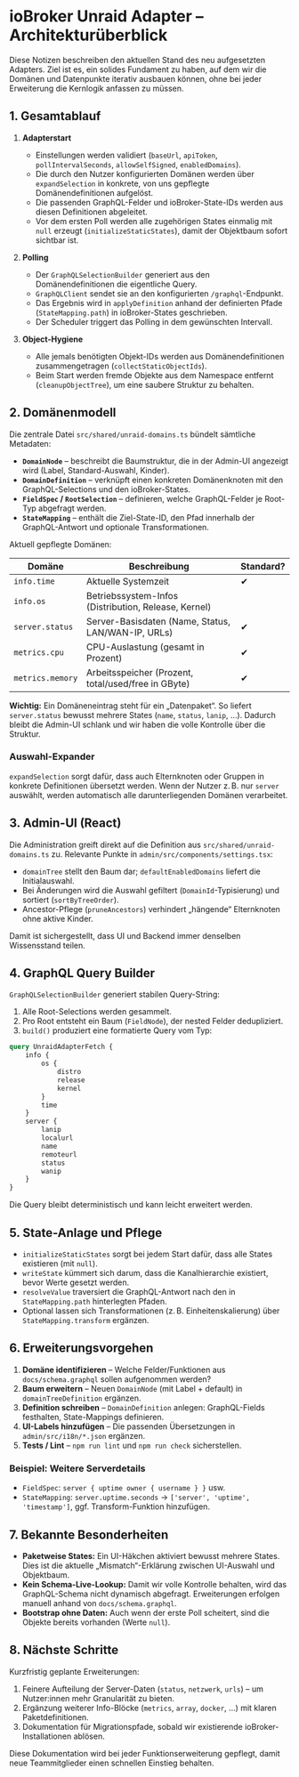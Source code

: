 # ioBroker Unraid Adapter – Architekturüberblick

Diese Notizen beschreiben den aktuellen Stand des neu aufgesetzten Adapters. Ziel ist es, ein solides Fundament zu haben, auf dem wir die Domänen und Datenpunkte iterativ ausbauen können, ohne bei jeder Erweiterung die Kernlogik anfassen zu müssen.

## 1. Gesamtablauf

1. **Adapterstart**
   - Einstellungen werden validiert (`baseUrl`, `apiToken`, `pollIntervalSeconds`, `allowSelfSigned`, `enabledDomains`).
   - Die durch den Nutzer konfigurierten Domänen werden über `expandSelection` in konkrete, von uns gepflegte Domänendefinitionen aufgelöst.
   - Die passenden GraphQL-Felder und ioBroker-State-IDs werden aus diesen Definitionen abgeleitet.
   - Vor dem ersten Poll werden alle zugehörigen States einmalig mit `null` erzeugt (`initializeStaticStates`), damit der Objektbaum sofort sichtbar ist.

2. **Polling**
   - Der `GraphQLSelectionBuilder` generiert aus den Domänendefinitionen die eigentliche Query.
   - `GraphQLClient` sendet sie an den konfigurierten `/graphql`-Endpunkt.
   - Das Ergebnis wird in `applyDefinition` anhand der definierten Pfade (`StateMapping.path`) in ioBroker-States geschrieben.
   - Der Scheduler triggert das Polling in dem gewünschten Intervall.

3. **Object-Hygiene**
   - Alle jemals benötigten Objekt-IDs werden aus Domänendefinitionen zusammengetragen (`collectStaticObjectIds`).
   - Beim Start werden fremde Objekte aus dem Namespace entfernt (`cleanupObjectTree`), um eine saubere Struktur zu behalten.

## 2. Domänenmodell

Die zentrale Datei `src/shared/unraid-domains.ts` bündelt sämtliche Metadaten:

- **`DomainNode`** – beschreibt die Baumstruktur, die in der Admin-UI angezeigt wird (Label, Standard-Auswahl, Kinder).
- **`DomainDefinition`** – verknüpft einen konkreten Domänenknoten mit den GraphQL-Selections und den ioBroker-States.
- **`FieldSpec` / `RootSelection`** – definieren, welche GraphQL-Felder je Root-Typ abgefragt werden.
- **`StateMapping`** – enthält die Ziel-State-ID, den Pfad innerhalb der GraphQL-Antwort und optionale Transformationen.

Aktuell gepflegte Domänen:

| Domäne          | Beschreibung                                      | Standard? |
|-----------------|----------------------------------------------------|-----------|
| `info.time`     | Aktuelle Systemzeit                                | ✔︎        |
| `info.os`       | Betriebssystem-Infos (Distribution, Release, Kernel) |          |
| `server.status` | Server-Basisdaten (Name, Status, LAN/WAN-IP, URLs) | ✔︎        |
| `metrics.cpu`   | CPU-Auslastung (gesamt in Prozent)                  | ✔︎        |
| `metrics.memory`| Arbeitsspeicher (Prozent, total/used/free in GByte) | ✔︎        |

**Wichtig:** Ein Domäneneintrag steht für ein „Datenpaket“. So liefert `server.status` bewusst mehrere States (`name`, `status`, `lanip`, …). Dadurch bleibt die Admin-UI schlank und wir haben die volle Kontrolle über die Struktur.

### Auswahl-Expander

`expandSelection` sorgt dafür, dass auch Elternknoten oder Gruppen in konkrete Definitionen übersetzt werden. Wenn der Nutzer z. B. nur `server` auswählt, werden automatisch alle darunterliegenden Domänen verarbeitet.

## 3. Admin-UI (React)

Die Administration greift direkt auf die Definition aus `src/shared/unraid-domains.ts` zu. Relevante Punkte in `admin/src/components/settings.tsx`:

- `domainTree` stellt den Baum dar; `defaultEnabledDomains` liefert die Initialauswahl.
- Bei Änderungen wird die Auswahl gefiltert (`DomainId`-Typisierung) und sortiert (`sortByTreeOrder`).
- Ancestor-Pflege (`pruneAncestors`) verhindert „hängende“ Elternknoten ohne aktive Kinder.

Damit ist sichergestellt, dass UI und Backend immer denselben Wissensstand teilen.

## 4. GraphQL Query Builder

`GraphQLSelectionBuilder` generiert stabilen Query-String:

1. Alle Root-Selections werden gesammelt.
2. Pro Root entsteht ein Baum (`FieldNode`), der nested Felder dedupliziert.
3. `build()` produziert eine formatierte Query vom Typ:

```graphql
query UnraidAdapterFetch {
    info {
        os {
            distro
            release
            kernel
        }
        time
    }
    server {
        lanip
        localurl
        name
        remoteurl
        status
        wanip
    }
}
```

Die Query bleibt deterministisch und kann leicht erweitert werden.

## 5. State-Anlage und Pflege

- `initializeStaticStates` sorgt bei jedem Start dafür, dass alle States existieren (mit `null`).
- `writeState` kümmert sich darum, dass die Kanalhierarchie existiert, bevor Werte gesetzt werden.
- `resolveValue` traversiert die GraphQL-Antwort nach den in `StateMapping.path` hinterlegten Pfaden.
- Optional lassen sich Transformationen (z. B. Einheitenskalierung) über `StateMapping.transform` ergänzen.

## 6. Erweiterungsvorgehen

1. **Domäne identifizieren** – Welche Felder/Funktionen aus `docs/schema.graphql` sollen aufgenommen werden?
2. **Baum erweitern** – Neuen `DomainNode` (mit Label + default) in `domainTreeDefinition` ergänzen.
3. **Definition schreiben** – `DomainDefinition` anlegen: GraphQL-Fields festhalten, State-Mappings definieren.
4. **UI-Labels hinzufügen** – Die passenden Übersetzungen in `admin/src/i18n/*.json` ergänzen.
5. **Tests / Lint** – `npm run lint` und `npm run check` sicherstellen.

### Beispiel: Weitere Serverdetails

- `FieldSpec`: `server { uptime owner { username } }` usw.
- `StateMapping`: `server.uptime.seconds` → `['server', 'uptime', 'timestamp']`, ggf. Transform-Funktion hinzufügen.

## 7. Bekannte Besonderheiten

- **Paketweise States:** Ein UI-Häkchen aktiviert bewusst mehrere States. Dies ist die aktuelle „Mismatch“-Erklärung zwischen UI-Auswahl und Objektbaum.
- **Kein Schema-Live-Lookup:** Damit wir volle Kontrolle behalten, wird das GraphQL-Schema nicht dynamisch abgefragt. Erweiterungen erfolgen manuell anhand von `docs/schema.graphql`.
- **Bootstrap ohne Daten:** Auch wenn der erste Poll scheitert, sind die Objekte bereits vorhanden (Werte `null`).

## 8. Nächste Schritte

Kurzfristig geplante Erweiterungen:

1. Feinere Aufteilung der Server-Daten (`status`, `netzwerk`, `urls`) – um Nutzer:innen mehr Granularität zu bieten.
2. Ergänzung weiterer Info-Blöcke (`metrics`, `array`, `docker`, …) mit klaren Paketdefinitionen.
3. Dokumentation für Migrationspfade, sobald wir existierende ioBroker-Installationen ablösen.

Diese Dokumentation wird bei jeder Funktionserweiterung gepflegt, damit neue Teammitglieder einen schnellen Einstieg behalten.
